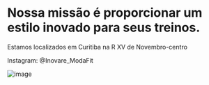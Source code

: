 # Nossa missão é proporcionar um estilo inovado para seus treinos.
Estamos localizados em Curitiba na R XV de Novembro-centro

Instagram: @Inovare_ModaFit


![image](https://user-images.githubusercontent.com/106348895/197042714-978dc888-1032-4c0f-ad0e-843f6f92e470.png)



